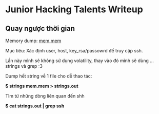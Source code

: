# Junior Hacking Talents Writeup
## Quay ngược thời gian
Memory dump: [mem.mem](https://drive.google.com/file/d/1G2Ndl58ypp_Uz8Zq1nBXVkh3qyDEcHIo/view?usp=sharing)

Mục tiêu: Xác định user, host, key_rsa/passowrd để truy cập ssh.

Lần này mình sẽ không sử dụng volatility, thay vào đó mình sẽ dùng ... strings và grep :3 

Dump hết string về 1 file cho dễ thao tác:

**$ strings mem.mem > strings.out**

Tìm từ những dòng liên quan đến shh

**$ cat strings.out | grep ssh**



